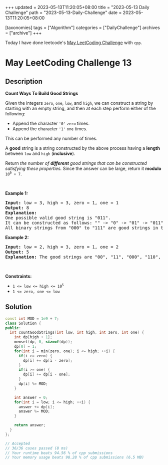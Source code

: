 +++
updated = 2023-05-13T11:20:05+08:00
title = "2023-05-13 Daily Challenge"
path = "2023-05-13-Daily-Challenge"
date = 2023-05-13T11:20:05+08:00

[taxonomies]
tags = ["Algorithm"]
categories = ["DailyChallenge"]
archives = ["archive"]
+++

Today I have done leetcode's [May LeetCoding Challenge](https://leetcode.com/problems/count-ways-to-build-good-strings/) with `cpp`.

<!-- more -->

# May LeetCoding Challenge 13

## Description

**Count Ways To Build Good Strings**

<p>Given the integers <code>zero</code>, <code>one</code>, <code>low</code>, and <code>high</code>, we can construct a string by starting with an empty string, and then at each step perform either of the following:</p>

<ul>
	<li>Append the character <code>&#39;0&#39;</code> <code>zero</code> times.</li>
	<li>Append the character <code>&#39;1&#39;</code> <code>one</code> times.</li>
</ul>

<p>This can be performed any number of times.</p>

<p>A <strong>good</strong> string is a string constructed by the above process having a <strong>length</strong> between <code>low</code> and <code>high</code> (<strong>inclusive</strong>).</p>

<p>Return <em>the number of <strong>different</strong> good strings that can be constructed satisfying these properties.</em> Since the answer can be large, return it <strong>modulo</strong> <code>10<sup>9</sup> + 7</code>.</p>

<p>&nbsp;</p>
<p><strong class="example">Example 1:</strong></p>

<pre>
<strong>Input:</strong> low = 3, high = 3, zero = 1, one = 1
<strong>Output:</strong> 8
<strong>Explanation:</strong> 
One possible valid good string is &quot;011&quot;. 
It can be constructed as follows: &quot;&quot; -&gt; &quot;0&quot; -&gt; &quot;01&quot; -&gt; &quot;011&quot;. 
All binary strings from &quot;000&quot; to &quot;111&quot; are good strings in this example.
</pre>

<p><strong class="example">Example 2:</strong></p>

<pre>
<strong>Input:</strong> low = 2, high = 3, zero = 1, one = 2
<strong>Output:</strong> 5
<strong>Explanation:</strong> The good strings are &quot;00&quot;, &quot;11&quot;, &quot;000&quot;, &quot;110&quot;, and &quot;011&quot;.
</pre>

<p>&nbsp;</p>
<p><strong>Constraints:</strong></p>

<ul>
	<li><code>1 &lt;= low&nbsp;&lt;= high&nbsp;&lt;= 10<sup>5</sup></code></li>
	<li><code>1 &lt;= zero, one &lt;= low</code></li>
</ul>


## Solution

``` cpp
const int MOD = 1e9 + 7;
class Solution {
public:
  int countGoodStrings(int low, int high, int zero, int one) {
    int dp[high + 1];
    memset(dp, 0, sizeof(dp));
    dp[0] = 1;
    for(int i = min(zero, one); i <= high; ++i) {
      if(i >= zero) {
        dp[i] += dp[i - zero];
      }
      if(i >= one) {
        dp[i] += dp[i - one];
      }
      dp[i] %= MOD;
    }

    int answer = 0;
    for(int i = low; i <= high; ++i) {
      answer += dp[i];
      answer %= MOD;
    }

    return answer;
  }
};

// Accepted
// 36/36 cases passed (8 ms)
// Your runtime beats 94.56 % of cpp submissions
// Your memory usage beats 98.28 % of cpp submissions (6.5 MB)
```
